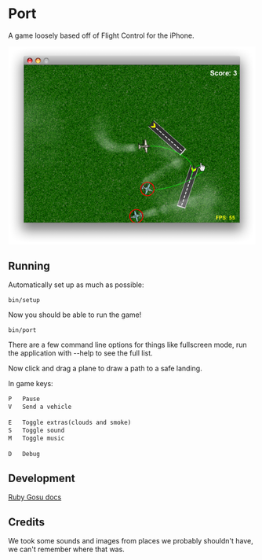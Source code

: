 # Port

A game loosely based off of Flight Control for the iPhone.

![Screenshot of planes being directed to landing strips.](screenshots/2009-04-14.png?raw=true)


## Running

Automatically set up as much as possible:

    bin/setup

Now you should be able to run the game!

    bin/port

There are a few command line options for things like fullscreen mode, run the
application with --help to see the full list.

Now click and drag a plane to draw a path to a safe landing.

In game keys:

    P   Pause
    V   Send a vehicle

    E   Toggle extras(clouds and smoke)
    S   Toggle sound
    M   Toggle music

    D   Debug

## Development

[Ruby Gosu docs](http://code.google.com/p/gosu/wiki/RubyReference)

## Credits

We took some sounds and images from places we probably shouldn't have, we can't remember where that was.
